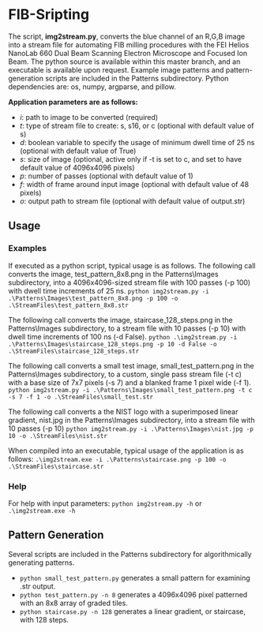# FIB-Sripting

The script, **img2stream.py**, converts the blue channel of an R,G,B image into a stream file for automating FIB milling procedures with the FEI Helios NanoLab 660 Dual Beam Scanning Electron Microscope and Focused Ion Beam. The python source is available within this master branch, and an executable is available upon request. Example image patterns and pattern-generation scripts are included in the Patterns subdirectory. Python dependencies are: os, numpy, argparse, and pillow.

**Application parameters are as follows:**
- *i*: path to image to be converted (required)
- *t*: type of stream file to create: s, s16, or c (optional with default value of s)
- *d*: boolean variable to specify the usage of minimum dwell time of 25 ns (optional with default value of True)
- *s*: size of image (optional, active only if -t is set to c, and set to have default value of 4096x4096 pixels)
- *p*: number of passes (optional with default value of 1)
- *f*: width of frame around input image (optional with default value of 48 pixels)
- *o*: output path to stream file (optional with default value of output.str)

## Usage
### Examples
If executed as a python script, typical usage is as follows. The following call converts the image, test_pattern_8x8.png in the Patterns\Images subdirectory, into a 4096x4096-sized stream file with 100 passes (-p 100) with dwell time increments of 25 ns.
`python img2stream.py -i .\Patterns\Images\test_pattern_8x8.png -p 100 -o .\StreamFiles\test_pattern_8x8.str`

The following call converts the image, staircase_128_steps.png in the Patterns\Images subdirectory, to a stream file with 10 passes (-p 10) with dwell time increments of 100 ns (-d False).
`python .\img2stream.py -i .\Patterns\Images\staircase_128_steps.png -p 10 -d False -o .\StreamFiles\staircase_128_steps.str`

The following call converts a small test image, small_test_pattern.png in the Patterns\Images subdirectory, to a custom, single pass stream file (-t c) with a base size of 7x7 pixels (-s 7) and a blanked frame 1 pixel wide (-f 1).
`python img2stream.py -i .\Patterns\Images\small_test_pattern.png -t c -s 7 -f 1 -o .\StreamFiles\small_test.str`

The following call converts a the NIST logo with a superimposed linear gradient, nist.jpg in the Patterns\Images subdirectory, into a stream file with 10 passes (-p 10)
`python img2stream.py -i .\Patterns\Images\nist.jpg -p 10 -o .\StreamFiles\nist.str`


When compiled into an executable, typical usage of the application is as follows:
`.\img2stream.exe -i .\Patterns\staircase.png -p 100 -o .\StreamFiles\staircase.str`


### Help
For help with input parameters:
`python img2stream.py -h`
or
`.\img2stream.exe -h`


## Pattern Generation
Several scripts are included in the Patterns subdirectory for algorithmically generating patterns. 
- `python small_test_pattern.py` generates a small pattern for examining .str output.
- `python test_pattern.py -n 8` generates a 4096x4096 pixel patterned with an 8x8 array of graded tiles.
- `python staircase.py -n 128` generates a linear gradient, or staircase, with 128 steps.
